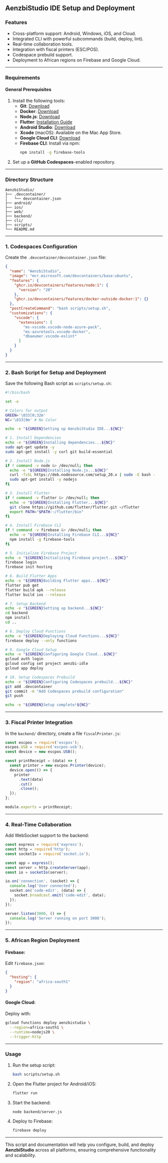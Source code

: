 ## **AenzbiStudio IDE Setup and Deployment**

### **Features**
- Cross-platform support: Android, Windows, iOS, and Cloud.
- Integrated CLI with powerful subcommands (build, deploy, lint).
- Real-time collaboration tools.
- Integration with fiscal printers (ESC/POS).
- Codespace prebuild support.
- Deployment to African regions on Firebase and Google Cloud.

---

### **Requirements**
#### **General Prerequisites**
1. Install the following tools:
   - **Git**: [Download](https://git-scm.com/)
   - **Docker**: [Download](https://www.docker.com/)
   - **Node.js**: [Download](https://nodejs.org/)
   - **Flutter**: [Installation Guide](https://flutter.dev/docs/get-started/install)
   - **Android Studio**: [Download](https://developer.android.com/studio)
   - **Xcode** (macOS): Available on the Mac App Store.
   - **Google Cloud CLI**: [Download](https://cloud.google.com/sdk/docs/install)
   - **Firebase CLI**: Install via npm:
     ```bash
     npm install -g firebase-tools
     ```
2. Set up a **GitHub Codespaces**-enabled repository.

---

### **Directory Structure**
```
AenzbiStudio/
├── .devcontainer/
│   └── devcontainer.json
├── android/
├── ios/
├── web/
├── backend/
├── cli/
├── scripts/
└── README.md
```

---

### **1. Codespaces Configuration**
Create the `.devcontainer/devcontainer.json` file:
```json
{
  "name": "AenzbiStudio",
  "image": "mcr.microsoft.com/devcontainers/base:ubuntu",
  "features": {
    "ghcr.io/devcontainers/features/node:1": {
      "version": "20"
    },
    "ghcr.io/devcontainers/features/docker-outside-docker:1": {}
  },
  "postCreateCommand": "bash scripts/setup.sh",
  "customizations": {
    "vscode": {
      "extensions": [
        "ms-vscode.vscode-node-azure-pack",
        "ms-azuretools.vscode-docker",
        "dbaeumer.vscode-eslint"
      ]
    }
  }
}
```

---

### **2. Bash Script for Setup and Deployment**
Save the following Bash script as `scripts/setup.sh`:

```bash
#!/bin/bash

set -e

# Colors for output
GREEN='\033[0;32m'
NC='\033[0m' # No Color

echo -e "${GREEN}Setting up AenzbiStudio IDE...${NC}"

# 1. Install Dependencies
echo -e "${GREEN}Installing dependencies...${NC}"
sudo apt-get update -y
sudo apt-get install -y curl git build-essential

# 2. Install Node.js
if ! command -v node &> /dev/null; then
  echo -e "${GREEN}Installing Node.js...${NC}"
  curl -fsSL https://deb.nodesource.com/setup_20.x | sudo -E bash -
  sudo apt-get install -y nodejs
fi

# 3. Install Flutter
if ! command -v flutter &> /dev/null; then
  echo -e "${GREEN}Installing Flutter...${NC}"
  git clone https://github.com/flutter/flutter.git ~/flutter
  export PATH="$PATH:~/flutter/bin"
fi

# 4. Install Firebase CLI
if ! command -v firebase &> /dev/null; then
  echo -e "${GREEN}Installing Firebase CLI...${NC}"
  npm install -g firebase-tools
fi

# 5. Initialize Firebase Project
echo -e "${GREEN}Initializing Firebase project...${NC}"
firebase login
firebase init hosting

# 6. Build Flutter Apps
echo -e "${GREEN}Building Flutter apps...${NC}"
flutter pub get
flutter build apk --release
flutter build ios --release

# 7. Setup Backend
echo -e "${GREEN}Setting up backend...${NC}"
cd backend
npm install
cd ..

# 8. Deploy Cloud Functions
echo -e "${GREEN}Deploying Cloud Functions...${NC}"
firebase deploy --only functions

# 9. Google Cloud Setup
echo -e "${GREEN}Configuring Google Cloud...${NC}"
gcloud auth login
gcloud config set project aenzbi-idle
gcloud app deploy

# 10. Setup Codespaces Prebuild
echo -e "${GREEN}Configuring Codespaces prebuild...${NC}"
git add .devcontainer
git commit -m "Add Codespaces prebuild configuration"
git push

echo -e "${GREEN}Setup complete!${NC}"
```

---

### **3. Fiscal Printer Integration**
In the `backend/` directory, create a file `fiscalPrinter.js`:
```javascript
const escpos = require('escpos');
escpos.USB = require('escpos-usb');
const device = new escpos.USB();

const printReceipt = (data) => {
  const printer = new escpos.Printer(device);
  device.open(() => {
    printer
      .text(data)
      .cut()
      .close();
  });
};

module.exports = printReceipt;
```

---

### **4. Real-Time Collaboration**
Add WebSocket support to the backend:
```javascript
const express = require('express');
const http = require('http');
const socketIo = require('socket.io');

const app = express();
const server = http.createServer(app);
const io = socketIo(server);

io.on('connection', (socket) => {
  console.log('User connected');
  socket.on('code-edit', (data) => {
    socket.broadcast.emit('code-edit', data);
  });
});

server.listen(3000, () => {
  console.log('Server running on port 3000');
});
```

---

### **5. African Region Deployment**
#### Firebase:
Edit `firebase.json`:
```json
{
  "hosting": {
    "region": "africa-south1"
  }
}
```

#### Google Cloud:
Deploy with:
```bash
gcloud functions deploy aenzbistudio \
  --region=africa-south1 \
  --runtime=nodejs20 \
  --trigger-http
```

---

### **Usage**
1. Run the setup script:
   ```bash
   bash scripts/setup.sh
   ```
2. Open the Flutter project for Android/iOS:
   ```bash
   flutter run
   ```
3. Start the backend:
   ```bash
   node backend/server.js
   ```
4. Deploy to Firebase:
   ```bash
   firebase deploy
   ```

---

This script and documentation will help you configure, build, and deploy **AenzbiStudio** across all platforms, ensuring comprehensive functionality and scalability.
